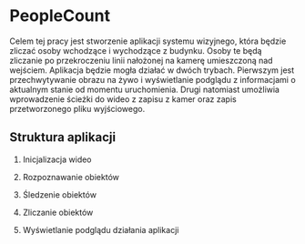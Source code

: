 # PeopleCount
Celem tej pracy jest stworzenie aplikacji systemu wizyjnego, która będzie zliczać osoby wchodzące i wychodzące z budynku. Osoby te będą zliczanie po przekroczeniu linii nałożonej na kamerę umieszczoną nad wejściem. Aplikacja będzie mogła działać w dwóch trybach. Pierwszym jest przechwytywanie obrazu na żywo i wyświetlanie podglądu z  informacjami o aktualnym stanie od momentu uruchomienia. Drugi natomiast umożliwia wprowadzenie ścieżki do wideo z zapisu z kamer oraz zapis przetworzonego pliku wyjściowego.
## **Struktura aplikacji**

1. Inicjalizacja wideo

2. Rozpoznawanie obiektów

3. Śledzenie obiektów

4. Zliczanie obiektów

5. Wyświetlanie podglądu działania aplikacji
